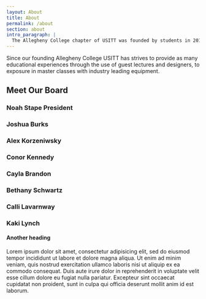 ```yaml
---
layout: About
title: About
permalink: /about
section: about
intro_paragraph: |
  The Allegheny College chapter of USITT was founded by students in 2017 with the help of faculty advisers after students identified a strong need on campus for a Production pressence.
---
```

Since our founding Allegheny College USITT has strives to provide as many educational experiences through the use of guest lectures and designers, to exposure in master classes with industry leading equipment.

## Meet Our Board

### Noah Stape President


### Joshua Burks


### Alex Korzeniwsky


### Conor Kennedy


### Cayla Brandon


### Bethany Schwartz


### Calli Lavarnway


### Kaki Lynch


#### Another heading

Lorem ipsum dolor sit amet, consectetur adipisicing elit, sed do eiusmod tempor incididunt ut labore et dolore magna aliqua. Ut enim ad minim veniam, quis nostrud exercitation ullamco laboris nisi ut aliquip ex ea commodo consequat. Duis aute irure dolor in reprehenderit in voluptate velit esse cillum dolore eu fugiat nulla pariatur. Excepteur sint occaecat cupidatat non proident, sunt in culpa qui officia deserunt mollit anim id est laborum.

